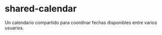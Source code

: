 # shared-calendar
 Un calendario compartido para coordinar fechas disponibles entre varios usuarios.
